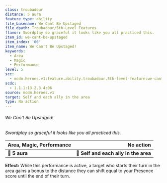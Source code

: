 ```yaml
---
class: troubadour
distance: 5 aura
feature_type: ability
file_basename: We Cant Be Upstaged
file_dpath: Troubadour/5th-Level Features
flavor: Swordplay so graceful it looks like you all practiced this.
item_id: we-cant-be-upstaged
item_index: '06'
item_name: We Can't Be Upstaged!
keywords:
  - Area
  - Magic
  - Performance
level: 5
scc:
  - mcdm.heroes.v1:feature.ability.troubadour.5th-level-feature:we-cant-be-upstaged
scdc:
  - 1.1.1:13.2.3.4:06
source: mcdm.heroes.v1
target: Self and each ally in the area
type: No action
---
```


###### We Can't Be Upstaged!

*Swordplay so graceful it looks like you all practiced this.*

| **Area, Magic, Performance** |                         **No action** |
| ---------------------------- | ------------------------------------: |
| **📏 5 aura**                | **🎯 Self and each ally in the area** |

**Effect:** While this performance is active, a target who starts their turn in the area gains a bonus to the distance they can shift equal to your Presence score until the end of their turn.
